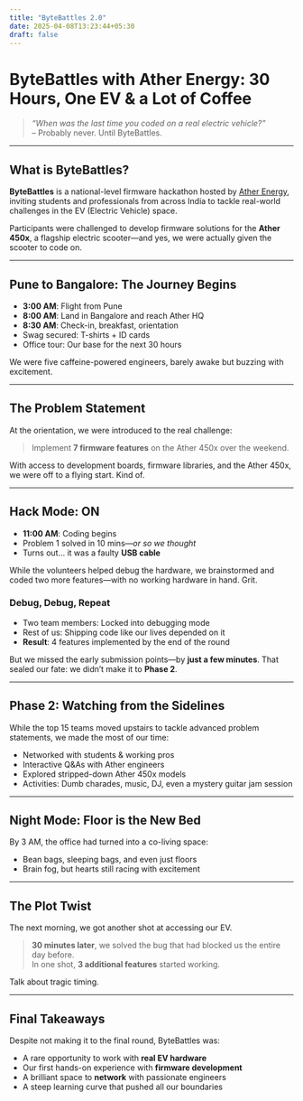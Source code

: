 ```yaml
---
title: "ByteBattles 2.0"
date: 2025-04-08T13:23:44+05:30
draft: false
---
```


# ByteBattles with Ather Energy: 30 Hours, One EV & a Lot of Coffee

> *“When was the last time you coded on a real electric vehicle?”*  
> – Probably never. Until ByteBattles.

---

## What is ByteBattles?

**ByteBattles** is a national-level firmware hackathon hosted by [Ather Energy](https://www.atherenergy.com/), inviting students and professionals from across India to tackle real-world challenges in the EV (Electric Vehicle) space.

Participants were challenged to develop firmware solutions for the **Ather 450x**, a flagship electric scooter—and yes, we were actually given the scooter to code on.

---

## Pune to Bangalore: The Journey Begins

- **3:00 AM**: Flight from Pune
- **8:00 AM**: Land in Bangalore and reach Ather HQ
- **8:30 AM**: Check-in, breakfast, orientation
- Swag secured: T-shirts + ID cards
- Office tour: Our base for the next 30 hours

We were five caffeine-powered engineers, barely awake but buzzing with excitement.

---

## The Problem Statement

At the orientation, we were introduced to the real challenge:  
> Implement **7 firmware features** on the Ather 450x over the weekend.

With access to development boards, firmware libraries, and the Ather 450x, we were off to a flying start. Kind of.

---

## Hack Mode: ON

- **11:00 AM**: Coding begins  
- Problem 1 solved in 10 mins—*or so we thought*
- Turns out... it was a faulty **USB cable**

While the volunteers helped debug the hardware, we brainstormed and coded two more features—with no working hardware in hand. Grit.

### Debug, Debug, Repeat

- Two team members: Locked into debugging mode  
- Rest of us: Shipping code like our lives depended on it  
- **Result**: 4 features implemented by the end of the round

But we missed the early submission points—by **just a few minutes**. That sealed our fate: we didn’t make it to **Phase 2**.

---

## Phase 2: Watching from the Sidelines

While the top 15 teams moved upstairs to tackle advanced problem statements, we made the most of our time:

- Networked with students & working pros
- Interactive Q&As with Ather engineers
- Explored stripped-down Ather 450x models
- Activities: Dumb charades, music, DJ, even a mystery guitar jam session

---

## Night Mode: Floor is the New Bed

By 3 AM, the office had turned into a co-living space:

- Bean bags, sleeping bags, and even just floors
- Brain fog, but hearts still racing with excitement

---

## The Plot Twist

The next morning, we got another shot at accessing our EV.

> **30 minutes later**, we solved the bug that had blocked us the entire day before.  
> In one shot, **3 additional features** started working.

Talk about tragic timing.

---

## Final Takeaways

Despite not making it to the final round, ByteBattles was:

- A rare opportunity to work with **real EV hardware**
- Our first hands-on experience with **firmware development**
- A brilliant space to **network** with passionate engineers
- A steep learning curve that pushed all our boundaries